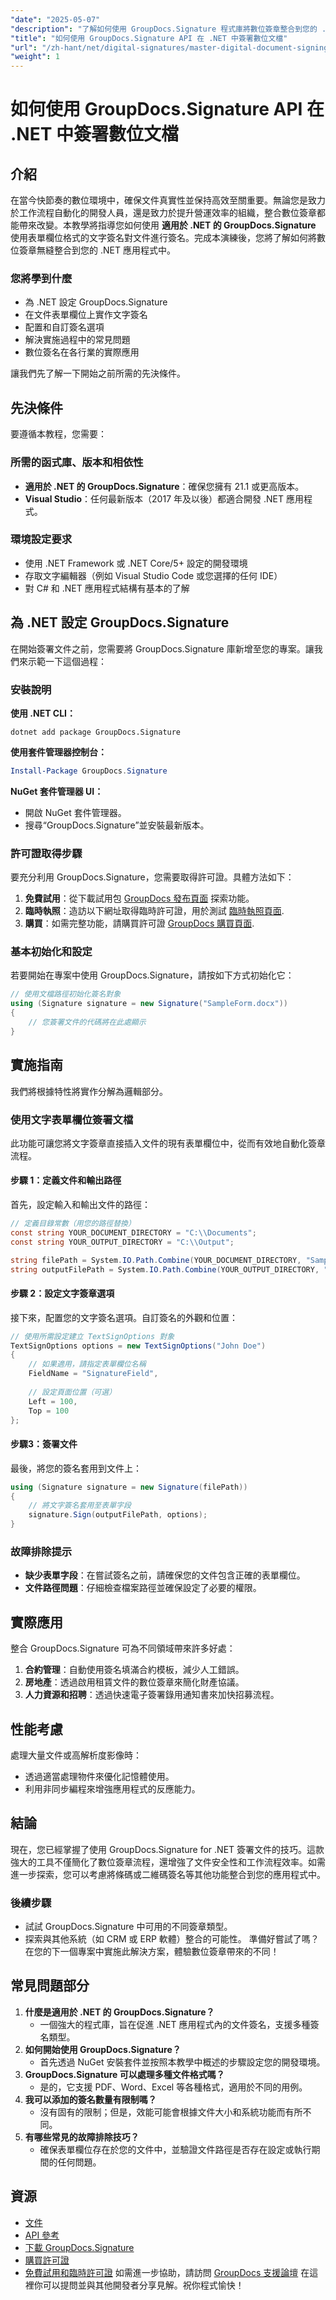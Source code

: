 ```yaml
---
"date": "2025-05-07"
"description": "了解如何使用 GroupDocs.Signature 程式庫將數位簽章整合到您的 .NET 應用程式中。有效率簡化文件簽章流程。"
"title": "如何使用 GroupDocs.Signature API 在 .NET 中簽署數位文檔"
"url": "/zh-hant/net/digital-signatures/master-digital-document-signing-net-groupdocs/"
"weight": 1
---
```


# 如何使用 GroupDocs.Signature API 在 .NET 中簽署數位文檔
## 介紹
在當今快節奏的數位環境中，確保文件真實性並保持高效至關重要。無論您是致力於工作流程自動化的開發人員，還是致力於提升營運效率的組織，整合數位簽章都能帶來改變。本教學將指導您如何使用 **適用於 .NET 的 GroupDocs.Signature** 使用表單欄位格式的文字簽名對文件進行簽名。完成本演練後，您將了解如何將數位簽章無縫整合到您的 .NET 應用程式中。

### 您將學到什麼
- 為 .NET 設定 GroupDocs.Signature
- 在文件表單欄位上實作文字簽名
- 配置和自訂簽名選項
- 解決實施過程中的常見問題
- 數位簽名在各行業的實際應用

讓我們先了解一下開始之前所需的先決條件。
## 先決條件
要遵循本教程，您需要：

### 所需的函式庫、版本和相依性
- **適用於 .NET 的 GroupDocs.Signature**：確保您擁有 21.1 或更高版本。
- **Visual Studio**：任何最新版本（2017 年及以後）都適合開發 .NET 應用程式。

### 環境設定要求
- 使用 .NET Framework 或 .NET Core/5+ 設定的開發環境
- 存取文字編輯器（例如 Visual Studio Code 或您選擇的任何 IDE）
- 對 C# 和 .NET 應用程式結構有基本的了解
## 為 .NET 設定 GroupDocs.Signature
在開始簽署文件之前，您需要將 GroupDocs.Signature 庫新增至您的專案。讓我們來示範一下這個過程：
### 安裝說明
**使用 .NET CLI：**
```shell
dotnet add package GroupDocs.Signature
```
**使用套件管理器控制台：**
```powershell
Install-Package GroupDocs.Signature
```
**NuGet 套件管理器 UI：**
- 開啟 NuGet 套件管理器。
- 搜尋“GroupDocs.Signature”並安裝最新版本。
### 許可證取得步驟
要充分利用 GroupDocs.Signature，您需要取得許可證。具體方法如下：
1. **免費試用**：從下載試用包 [GroupDocs 發布頁面](https://releases.groupdocs.com/signature/net/) 探索功能。
2. **臨時執照**：造訪以下網址取得臨時許可證，用於測試 [臨時執照頁面](https://purchase。groupdocs.com/temporary-license/).
3. **購買**：如需完整功能，請購買許可證 [GroupDocs 購買頁面](https://purchase。groupdocs.com/buy).
### 基本初始化和設定
若要開始在專案中使用 GroupDocs.Signature，請按如下方式初始化它：
```csharp
// 使用文檔路徑初始化簽名對象
using (Signature signature = new Signature("SampleForm.docx"))
{
    // 您簽署文件的代碼將在此處顯示
}
```
## 實施指南
我們將根據特性將實作分解為邏輯部分。
### 使用文字表單欄位簽署文檔
此功能可讓您將文字簽章直接插入文件的現有表單欄位中，從而有效地自動化簽章流程。
#### 步驟 1：定義文件和輸出路徑
首先，設定輸入和輸出文件的路徑：
```csharp
// 定義目錄常數（用您的路徑替換）
const string YOUR_DOCUMENT_DIRECTORY = "C:\\Documents";
const string YOUR_OUTPUT_DIRECTORY = "C:\\Output";

string filePath = System.IO.Path.Combine(YOUR_DOCUMENT_DIRECTORY, "SampleForm.docx");
string outputFilePath = System.IO.Path.Combine(YOUR_OUTPUT_DIRECTORY, "SignedDocument.docx");
```
#### 步驟 2：設定文字簽章選項
接下來，配置您的文字簽名選項。自訂簽名的外觀和位置：
```csharp
// 使用所需設定建立 TextSignOptions 對象
TextSignOptions options = new TextSignOptions("John Doe")
{
    // 如果適用，請指定表單欄位名稱
    FieldName = "SignatureField",
    
    // 設定頁面位置（可選）
    Left = 100,
    Top = 100
};
```
#### 步驟3：簽署文件
最後，將您的簽名套用到文件上：
```csharp
using (Signature signature = new Signature(filePath))
{
    // 將文字簽名套用至表單字段
    signature.Sign(outputFilePath, options);
}
```
### 故障排除提示
- **缺少表單字段**：在嘗試簽名之前，請確保您的文件包含正確的表單欄位。
- **文件路徑問題**：仔細檢查檔案路徑並確保設定了必要的權限。
## 實際應用
整合 GroupDocs.Signature 可為不同領域帶來許多好處：
1. **合約管理**：自動使用簽名填滿合約模板，減少人工錯誤。
2. **房地產**：透過啟用租賃文件的數位簽章來簡化財產協議。
3. **人力資源和招聘**：透過快速電子簽署錄用通知書來加快招募流程。
## 性能考慮
處理大量文件或高解析度影像時：
- 透過適當處理物件來優化記憶體使用。
- 利用非同步編程來增強應用程式的反應能力。
## 結論
現在，您已經掌握了使用 GroupDocs.Signature for .NET 簽署文件的技巧。這款強大的工具不僅簡化了數位簽章流程，還增強了文件安全性和工作流程效率。如需進一步探索，您可以考慮將條碼或二維碼簽名等其他功能整合到您的應用程式中。
### 後續步驟
- 試試 GroupDocs.Signature 中可用的不同簽章類型。
- 探索與其他系統（如 CRM 或 ERP 軟體）整合的可能性。
準備好嘗試了嗎？在您的下一個專案中實施此解決方案，體驗數位簽章帶來的不同！
## 常見問題部分
1. **什麼是適用於 .NET 的 GroupDocs.Signature？**
   - 一個強大的程式庫，旨在促進 .NET 應用程式內的文件簽名，支援多種簽名類型。
2. **如何開始使用 GroupDocs.Signature？**
   - 首先透過 NuGet 安裝套件並按照本教學中概述的步驟設定您的開發環境。
3. **GroupDocs.Signature 可以處理多種文件格式嗎？**
   - 是的，它支援 PDF、Word、Excel 等各種格式，適用於不同的用例。
4. **我可以添加的簽名數量有限制嗎？**
   - 沒有固有的限制；但是，效能可能會根據文件大小和系統功能而有所不同。
5. **有哪些常見的故障排除技巧？**
   - 確保表單欄位存在於您的文件中，並驗證文件路徑是否存在設定或執行期間的任何問題。
## 資源
- [文件](https://docs.groupdocs.com/signature/net/)
- [API 參考](https://reference.groupdocs.com/signature/net/)
- [下載 GroupDocs.Signature](https://releases.groupdocs.com/signature/net/)
- [購買許可證](https://purchase.groupdocs.com/buy)
- [免費試用和臨時許可證](https://releases.groupdocs.com/signature/net/)
如需進一步協助，請訪問 [GroupDocs 支援論壇](https://forum.groupdocs.com/c/signature/) 在這裡你可以提問並與其他開發者分享見解。祝你程式愉快！